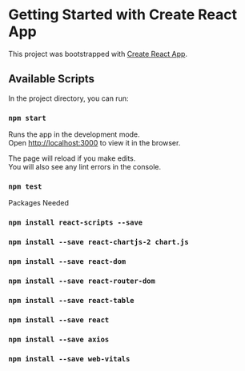 # Getting Started with Create React App

This project was bootstrapped with [Create React App](https://github.com/facebook/create-react-app).

## Available Scripts

In the project directory, you can run:

### `npm start`

Runs the app in the development mode.\
Open [http://localhost:3000](http://localhost:3000) to view it in the browser.

The page will reload if you make edits.\
You will also see any lint errors in the console.

### `npm test`


Packages Needed

### `npm install react-scripts --save`
### `npm install --save react-chartjs-2 chart.js`
### `npm install --save react-dom`
### `npm install --save react-router-dom`
### `npm install --save react-table`
### `npm install --save react`
### `npm install --save axios`
### `npm install --save web-vitals`

